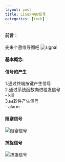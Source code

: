 ```yaml
---
layout: post
title: Linux中的信号
categories: [tech]
---
```

#### 前言：
先来个思维导图吧
![signal](https://gaozhipeng.me/img/stability/signal.png)
#### 基本概念:
#### 信号的产生
1.通过终端按键产生信号  
2.通过系统函数向进程发信号  
    - kill  
3.由软件产生信号  
    - alarm
#### 阻塞信号
![阻塞信号](http://akaedu.github.io/book/images/signal.internal.png)
#### 捕捉信号
![捕捉信号](http://akaedu.github.io/book/images/signal.catch.png)
